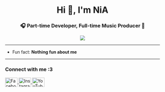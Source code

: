 <h1 align="center">Hi 👋, I'm NiA</h1>
<h3 align="center">🎧 Part-time Developer, Full-time Music Producer 🎵</h3>

<p align="center">
  <img src="https://github.com/NiANiANii/GeoJSON-JTeam/blob/main/Screenshot_2025-04-19_16-33-29.png" />
</p>

---

- Fun fact: **Nothing fun about me** 

---

<h3 align="left">Connect with me :3</h3>
<p align="left">
  <a href="https://fb.com/sonny.kyuniadi" target="_blank">
    <img align="center" src="https://raw.githubusercontent.com/rahuldkjain/github-profile-readme-generator/master/src/images/icons/Social/facebook.svg" alt="Facebook" height="30" width="40" />
  </a>
  <a href="https://instagram.com/sonny_kyuniadi" target="_blank">
    <img align="center" src="https://raw.githubusercontent.com/rahuldkjain/github-profile-readme-generator/master/src/images/icons/Social/instagram.svg" alt="Instagram" height="30" width="40" />
  </a>
  <a href="https://www.youtube.com/c/nia" target="_blank">
    <img align="center" src="https://raw.githubusercontent.com/rahuldkjain/github-profile-readme-generator/master/src/images/icons/Social/youtube.svg" alt="YouTube" height="30" width="40" />
  </a>
</p>
